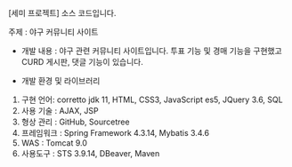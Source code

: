 [세미 프로젝트] 소스 코드입니다.

주제 : 야구 커뮤니티 사이트

- 개발 내용 : 야구 관련 커뮤니티 사이트입니다. 투표 기능 및 경매 기능을 구현했고 CURD 게시판, 댓글 기능이 있습니다.


- 개발 환경 및 라이브러리
1. 구현 언어: corretto jdk 11, HTML, CSS3, JavaScript es5, JQuery 3.6, SQL
3. 사용 기술 : AJAX, JSP  
5. 형상 관리 : GitHub, Sourcetree 
7. 프레임워크 : Spring Framework 4.3.14, Mybatis 3.4.6
9. WAS :  Tomcat 9.0
11. 사용도구 : STS 3.9.14, DBeaver, Maven


